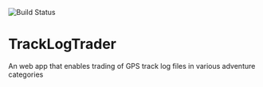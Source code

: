 ![Build Status](https://app.codeship.com/projects/5ea0add0-10d7-0135-5e9d-5a1a2d987964/status?branch=master)

# TrackLogTrader
An web app that enables trading of GPS track log files in various adventure categories
